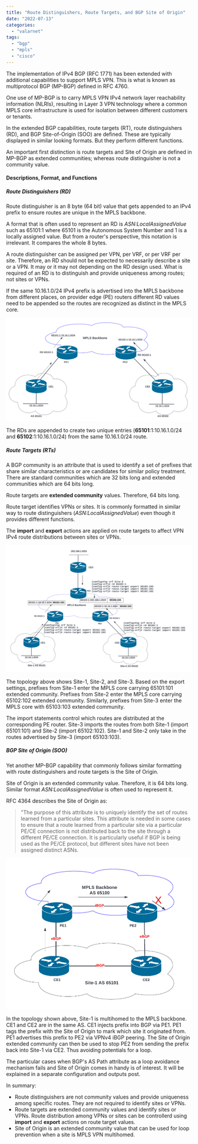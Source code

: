 ```yaml
---
title: "Route Distinguishers, Route Targets, and BGP Site of Origin"
date: "2022-07-13"
categories: 
  - "valarnet"
tags: 
  - "bgp"
  - "mpls"
  - "cisco"
---
```

The implementation of IPv4 BGP (RFC 1771) has been extended  with additional capabilities to support MPLS VPN. This is what is known as multiprotocol BGP (MP-BGP) defined in RFC 4760. 

One use of MP-BGP is to carry MPLS VPN IPv4 network layer reachability information (NLRIs), resulting in Layer 3 VPN technology where a common MPLS core infrastructure is used for isolation between different customers or tenants. 

In the extended BGP capabilities, route targets (RT), route distinguishers (RD), and BGP Site-of-Origin (SOO) are defined. These are typically displayed in similar looking formats. But they perform different functions.

An important first distinction is route targets and Site of Origin are defined in MP-BGP as extended communities; whereas route distinguisher is not a community value.

#### Descriptions, Format, and Functions
##### Route Distinguishers (RD)
Route distinguisher is an 8 byte (64 bit) value that gets appended to an IPv4 prefix to ensure routes are unique in the MPLS backbone. 

A format that is often used to represent an RD is *ASN:LocalAssignedValue* such as 65101:1 where 65101 is the Autonomous System Number and 1 is a locally assigned value. But from a router's perspective, this notation is irrelevant. It compares the whole 8 bytes.

A route distinguisher can be assigned per VPN, per VRF, or per VRF per site. Therefore, an RD should not be expected to necessarily describe a site or a VPN. It may or it may not depending on the RD design used. What is required of an RD is to distinguish and provide uniqueness among routes; not sites or VPNs.

If the same 10.16.1.0/24 IPv4 prefix is advertised into the MPLS backbone from different places, on provider edge (PE) routers different RD values need to be appended so the routes are recognized as distinct in the MPLS core.

![](/static/img/route-distinguisher.png)

The RDs are appended to create two unique entries (**65101**:1:10.16.1.0/24 and **65102**:1:10.16.1.0/24) from the same 10.16.1.0/24 route.

##### Route Targets (RTs)

A BGP community is an attribute that is used to identify a set of prefixes that share similar characteristics or are candidates for similar policy treatment. There are standard communities which are 32 bits long and extended communities which are 64 bits long.

Route targets are **extended community** values. Therefore, 64 bits long.

Route target identifies VPNs or sites. It is commonly formatted in similar way to route distinguishers (*ASN:LocalAssignedValue*) even though it provides different functions.

The **import** and **export** actions are applied on route targets to affect VPN IPv4 route distributions between sites or VPNs. 

![](/static/img/route-targets.png)

The topology above shows Site-1, Site-2, and Site-3. Based on the export settings, prefixes from Site-1 enter the MPLS core carrying 65101:101 extended community. Prefixes from Site-2 enter the MPLS core carrying 65102:102 extended community. Similarly, prefixes from Site-3 enter the MPLS core with 65103:103 extended community.

The import statements control which routes are distributed at the corresponding PE router. Site-3 imports the routes from both Site-1 (import 65101:101) and Site-2 (import 65102:102). Site-1 and Site-2 only take in the routes advertised by Site-3 (import 65103:103).

##### BGP Site of Origin (SOO)

Yet another MP-BGP capability that commonly follows similar formatting with route distinguishers and route targets is the Site of Origin. 

Site of Origin is an extended community value. Therefore, it is 64 bits long. Similar format *ASN:LocalAssignedValue* is often used to represent it.

RFC 4364 describes the Site of Origin as:
>  "The purpose of this attribute is to uniquely identify the set of routes learned from a particular sites. This attribute is needed in some cases to ensure that a route learned from a particular site via a particular PE/CE connection is not distributed back to the site through a different PE/CE connection.  It is particularly useful if BGP is being used as the PE/CE protocol, but different sites have not been assigned distinct ASNs.

![](/static/img/bgp-site-of-origin.png)

In the topology shown above, Site-1 is multihomed to the MPLS backbone. CE1 and CE2 are in the same AS. CE1 injects prefix into BGP via PE1. PE1 tags the prefix with the Site of Origin to mark which site it originated from. PE1 advertises this prefix to PE2 via VPNv4 iBGP peering. The Site of Origin extended community can then be used to stop PE2 from sending the prefix back into Site-1 via CE2. Thus avoiding potentials for a loop.

The particular cases when BGP's AS Path attribute as a loop avoidance mechanism fails and Site of Origin comes in handy is of interest. It will be explained in a separate configuration and outputs post.

In summary: 
- Route distinguishers are not community values and provide uniqueness among specific routes. They are not required to identify sites or VPNs.
- Route targets are extended community values and identify sites or VPNs. Route distribution among VPNs or sites can be controllerd using **import** and **export** actions on route target values. 
- Site of Origin is an extended community value that can be used for loop prevention when a site is MPLS VPN multihomed.